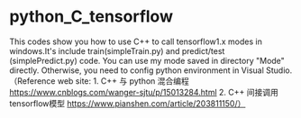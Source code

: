 # python_C_tensorflow
This codes show you how to use C++ to call tensorflow1.x modes in windows.It's include train(simpleTrain.py) and predict/test (simplePredict.py) code. You can use my mode saved in directory "Mode" directly.
Otherwise, you need to config python environment in Visual Studio.（Reference web site: 1. C++ 与 python 混合编程 https://www.cnblogs.com/wanger-sjtu/p/15013284.html
2. C++ 间接调用tensorflow模型 https://www.pianshen.com/article/203811150/）
